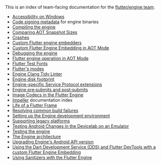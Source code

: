 This is an index of team-facing documentation for the [flutter/engine team](https://github.com/flutter/flutter/tree/main/engine).

- [Accessibility on Windows](https://github.com/flutter/flutter/blob/master/docs/platforms/desktop/windows/Accessibility-on-Windows.md)
- [Code signing metadata](./release/Code-signing-metadata.md) for engine binaries
- [Compiling the engine](./contributing/Compiling-the-engine.md)
- [Comparing AOT Snapshot Sizes](./benchmarks/Comparing-AOT-Snapshot-Sizes.md)
- [Crashes](./Crashes.md)
- [Custom Flutter engine embedders](./Custom-Flutter-Engine-Embedders.md)
- [Custom Flutter Engine Embedding in AOT Mode](./Custom-Flutter-Engine-Embedding-in-AOT-Mode.md)
- [Debugging the engine](./Debugging-the-engine.md)
- [Flutter engine operation in AOT Mode](./Flutter-engine-operation-in-AOT-Mode.md)
- [Flutter Test Fonts](https://github.com/flutter/flutter/blob/master/docs/contributing/testing/Flutter-Test-Fonts.md)
- [Flutter's modes](./Flutter's-modes.md)
- [Engine Clang Tidy Linter](./ci/Engine-Clang-Tidy-Linter.md)
- [Engine disk footprint](./Engine-disk-footprint.md)
- [Engine-specific Service Protocol extensions](./Engine-specific-Service-Protocol-extensions.md)
- [Engine pre‐submits and post‐submits](./ci/Engine-pre-submits-and-post-submits.md)
- [Image Codecs in the Flutter Engine](Image-Codecs-in-the-Flutter-Engine.md)
- [Impeller](./impeller/README.md) documentation index
- [Life of a Flutter Frame](Life-of-a-Flutter-Frame.md)
- [Resolving common build failures](https://github.com/flutter/flutter/blob/master/docs/platforms/android/Resolving-common-build-failures.md)
- [Setting up the Engine development environment](./contributing/Setting-up-the-Engine-development-environment.md)
- [Supporting legacy platforms](Supporting-legacy-platforms.md)
- [Testing Android Changes in the Devicelab on an Emulator](https://github.com/flutter/flutter/blob/master/docs/platforms/android/Testing-Android-Changes-in-the-Devicelab-on-an-Emulator.md)
- [Testing the engine](./testing/Testing-the-engine.md)
- [The Engine architecture](https://github.com/flutter/flutter/blob/master/docs/about/The-Engine-architecture.md)
- [Upgrading Engine's Android API version](https://github.com/flutter/flutter/blob/master/docs/platforms/android/Upgrading-Engine's-Android-API-version.md)
- [Using the Dart Development Service (DDS) and Flutter DevTools with a custom Flutter Engine Embedding](./Using-the-Dart-Development-Service-(DDS)-and-Flutter-DevTools-with-a-custom-Flutter-Engine-Embedding.md)
- [Using Sanitizers with the Flutter Engine](./Using-Sanitizers-with-the-Flutter-Engine.md)
